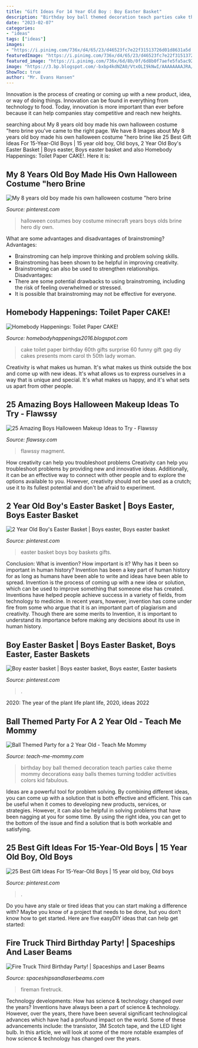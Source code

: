 ```yaml
---
title: "Gift Ideas For 14 Year Old Boy : Boy Easter Basket"
description: "Birthday boy ball themed decoration teach parties cake theme mommy decorations easy balls themes turning toddler activities colors kid fabulous"
date: "2023-02-07"
categories:
- "ideas"
tags: ["ideas"]
images:
- "https://i.pinimg.com/736x/d4/65/23/d46523fc7e22f31513726d01d8631a5d.jpg"
featuredImage: "https://i.pinimg.com/736x/d4/65/23/d46523fc7e22f31513726d01d8631a5d.jpg"
featured_image: "https://i.pinimg.com/736x/6d/8b/0f/6d8b0f7aefe5fa5ac92c1f0bfa93cb99---year-olds-old-boys.jpg"
image: "https://3.bp.blogspot.com/-bxbp4kdNZA0/VtxOLI9kNwI/AAAAAAAAJRA/kXftusbboPk/s1600/IMG_0219.JPG"
ShowToc: true
author: "Mr. Evans Hansen"
---
```



Innovation is the process of creating or coming up with a new product, idea, or way of doing things. Innovation can be found in everything from technology to food. Today, innovation is more important than ever before because it can help companies stay competitive and reach new heights.

	

		
searching about My 8 years old boy made his own halloween costume &quot;hero brine you've came to the right page. We have 8 Images about My 8 years old boy made his own halloween costume &quot;hero brine like 25 Best Gift Ideas For 15-Year-Old Boys | 15 year old boy, Old boys, 2 Year Old Boy&#039;s Easter Basket | Boys easter, Boys easter basket and also Homebody Happenings: Toilet Paper CAKE!. Here it is:
		
    
## My 8 Years Old Boy Made His Own Halloween Costume &quot;hero Brine

<img loading=lazy src="https://i.pinimg.com/736x/cc/d3/3a/ccd33a4ccd4ff0a69b42979a53908cff---year-olds-old-boys.jpg" onerror="this.onerror=null;this.src='https://tse4.mm.bing.net/th?id=OIP.AZuy29r0F-EuSxCvUXSx8gHaKz&amp;pid=15.1';" alt="My 8 years old boy made his own halloween costume &quot;hero brine">

_Source: pinterest.com_

>halloween costumes boy costume minecraft years boys olds brine hero diy own. 

	

What are some advantages and disadvantages of brainstroming?
Advantages: 
- Brainstroming can help improve thinking and problem solving skills. 
- Brainstroming has been shown to be helpful in improving creativity. 
- Brainstroming can also be used to strengthen relationships.
Disadvantages: 
- There are some potential drawbacks to using brainstroming, including the risk of feeling overwhelmed or stressed. 
- It is possible that brainstroming may not be effective for everyone.

    
## Homebody Happenings: Toilet Paper CAKE!

<img loading=lazy src="https://3.bp.blogspot.com/-bxbp4kdNZA0/VtxOLI9kNwI/AAAAAAAAJRA/kXftusbboPk/s1600/IMG_0219.JPG" onerror="this.onerror=null;this.src='https://tse2.mm.bing.net/th?id=OIP.JDFDJGPXp2AHhgrlqZNOUAHaJ4&amp;pid=15.1';" alt="Homebody Happenings: Toilet Paper CAKE!">

_Source: homebodyhappenings2016.blogspot.com_

>cake toilet paper birthday 60th gifts surprise 60 funny gift gag diy cakes presents mom carol th 50th lady woman. 

	

Creativity is what makes us human. It's what makes us think outside the box and come up with new ideas. It's what allows us to express ourselves in a way that is unique and special. It's what makes us happy, and it's what sets us apart from other people.

    
## 25 Amazing Boys Halloween Makeup Ideas To Try - Flawssy

<img loading=lazy src="https://www.flawssy.com/wp-content/uploads/2016/05/Halloween-Vampire-Makeup-Boys.jpg" onerror="this.onerror=null;this.src='https://tse2.mm.bing.net/th?id=OIP.NyJdp1lxqOMnZ_-aEatYuQHaLG&amp;pid=15.1';" alt="25 Amazing Boys Halloween Makeup Ideas to Try - Flawssy">

_Source: flawssy.com_

>flawssy magment. 

	

How creativity can help you troubleshoot problems
Creativity can help you troubleshoot problems by providing new and innovative ideas. Additionally, it can be an effective way to connect with other people and to explore the options available to you. However, creativity should not be used as a crutch; use it to its fullest potential and don't be afraid to experiment.

    
## 2 Year Old Boy&#039;s Easter Basket | Boys Easter, Boys Easter Basket

<img loading=lazy src="https://i.pinimg.com/736x/6d/8b/0f/6d8b0f7aefe5fa5ac92c1f0bfa93cb99---year-olds-old-boys.jpg" onerror="this.onerror=null;this.src='https://tse2.mm.bing.net/th?id=OIP.Fex9xKTMzyL1KvQnRSA1HADYEg&amp;pid=15.1';" alt="2 Year Old Boy&#039;s Easter Basket | Boys easter, Boys easter basket">

_Source: pinterest.com_

>easter basket boys boy baskets gifts. 

	

Conclusion: What is invention? How important is it? Why has it been so important in human history?
Invention has been a key part of human history for as long as humans have been able to write and ideas have been able to spread. Invention is the process of coming up with a new idea or solution, which can be used to improve something that someone else has created. Inventions have helped people achieve success in a variety of fields, from technology to medicine. In recent years, however, invention has come under fire from some who argue that it is an important part of plagiarism and creativity. Though there are some merits to Invention, it is important to understand its importance before making any decisions about its use in human history.

    
## Boy Easter Basket | Boys Easter Basket, Boys Easter, Easter Baskets

<img loading=lazy src="https://i.pinimg.com/originals/c5/21/56/c521560627b0867be6390f599febb2b2.jpg" onerror="this.onerror=null;this.src='https://tse3.mm.bing.net/th?id=OIP.ydyEjjpzLwrH0TInAeMa8QHaMJ&amp;pid=15.1';" alt="Boy easter basket | Boys easter basket, Boys easter, Easter baskets">

_Source: pinterest.com_

>. 

	

2020: The year of the plant life
plant life, 2020, ideas 2022

    
## Ball Themed Party For A 2 Year Old - Teach Me Mommy

<img loading=lazy src="https://www.teach-me-mommy.com/wp-content/uploads/2015/01/image1.jpg" onerror="this.onerror=null;this.src='https://tse4.mm.bing.net/th?id=OIP.g0R3dJ3-IiBAeKrynZzHOgHaJW&amp;pid=15.1';" alt="Ball Themed Party for a 2 Year Old - Teach Me Mommy">

_Source: teach-me-mommy.com_

>birthday boy ball themed decoration teach parties cake theme mommy decorations easy balls themes turning toddler activities colors kid fabulous. 

	

Ideas are a powerful tool for problem solving. By combining different ideas, you can come up with a solution that is both effective and efficient. This can be useful when it comes to developing new products, services, or strategies. However, it can also be helpful in solving problems that have been nagging at you for some time. By using the right idea, you can get to the bottom of the issue and find a solution that is both workable and satisfying.

    
## 25 Best Gift Ideas For 15-Year-Old Boys | 15 Year Old Boy, Old Boys

<img loading=lazy src="https://i.pinimg.com/736x/d4/65/23/d46523fc7e22f31513726d01d8631a5d.jpg" onerror="this.onerror=null;this.src='https://tse3.mm.bing.net/th?id=OIP.DyHbO1Xy3AzPWa9t83pLSwHaLH&amp;pid=15.1';" alt="25 Best Gift Ideas For 15-Year-Old Boys | 15 year old boy, Old boys">

_Source: pinterest.com_

>. 

	

Do you have any stale or tired ideas that you can start making a difference with? Maybe you know of a project that needs to be done, but you don’t know how to get started. Here are five easyDIY ideas that can help get started: 

    
## Fire Truck Third Birthday Party! | Spaceships And Laser Beams

<img loading=lazy src="https://spaceshipsandlaserbeams.com/wp-content/uploads/2015/09/fireman-birthday-party-ideas-for-boy-394.jpg" onerror="this.onerror=null;this.src='https://tse1.mm.bing.net/th?id=OIP.rXrE1joZMKZuYmpS1Q7ZPQHaKl&amp;pid=15.1';" alt="Fire Truck Third Birthday Party! | Spaceships and Laser Beams">

_Source: spaceshipsandlaserbeams.com_

>fireman firetruck. 

	

Technology developments: How has science & technology changed over the years?
Inventions have always been a part of science & technology. However, over the years, there have been several significant technological advances which have had a profound impact on the world. Some of these advancements include: the transistor, 3M Scotch tape, and the LED light bulb. In this article, we will look at some of the more notable examples of how science & technology has changed over the years.

